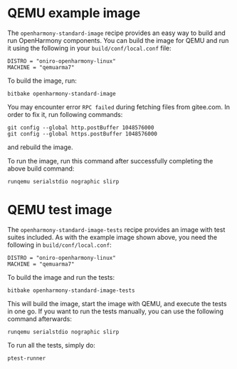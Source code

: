 <!--
SPDX-FileCopyrightText: Huawei Inc.

SPDX-License-Identifier: CC-BY-4.0
-->

# QEMU example image

The `openharmony-standard-image` recipe provides an easy way to build and run
OpenHarmony components. You can build the image for QEMU and run it using the
following in your `build/conf/local.conf` file:

    DISTRO = "oniro-openharmony-linux"
    MACHINE = "qemuarma7"

To build the image, run:

    bitbake openharmony-standard-image


You may encounter error `RPC failed` during fetching files from gitee.com. In order to fix it, run following commands:

    git config --global http.postBuffer 1048576000
    git config --global https.postBuffer 1048576000
    
and rebuild the image.

To run the image, run this command after successfully completing the above build command:

    runqemu serialstdio nographic slirp

# QEMU test image

The `openharmony-standard-image-tests` recipe provides an image with test suites
included. As with the example image shown above, you need the following in
`build/conf/local.conf`:

    DISTRO = "oniro-openharmony-linux"
    MACHINE = "qemuarma7"

To build the image and run the tests:

    bitbake openharmony-standard-image-tests

This will build the image, start the image with QEMU, and execute the tests in
one go. If you want to run the tests manually, you can use the following command
afterwards:

    runqemu serialstdio nographic slirp

To run all the tests, simply do:

    ptest-runner
